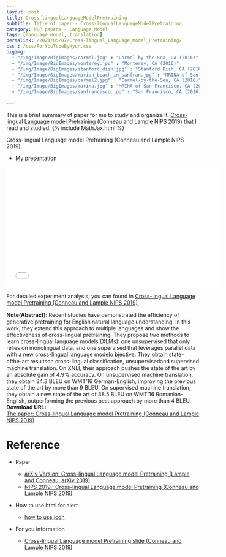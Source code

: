 ```yaml
---
layout: post
title: Cross-lingualLanguageModelPretraining
subtitle: Title of paper - Cross-lingualLanguageModelPretraining
category: NLP papers - Language Model
tags: [language model, translation]
permalink: /2021/05/07/Cross-lingual_Language_Model_Pretraining/
css : /css/ForYouTubeByHyun.css
bigimg: 
  - "/img/Image/BigImages/carmel.jpg" : "Carmel-by-the-Sea, CA (2016)"
  - "/img/Image/BigImages/monterey.jpg" : "Monterey, CA (2016)"
  - "/img/Image/BigImages/stanford_dish.jpg" : "Stanford Dish, CA (2016)"
  - "/img/Image/BigImages/marian_beach_in_sanfran.jpg" : "MRINA of San Francisco, CA (2016)"
  - "/img/Image/BigImages/carmel2.jpg" : "Carmel-by-the-Sea, CA (2016)"
  - "/img/Image/BigImages/marina.jpg" : "MRINA of San Francisco, CA (2016)"
  - "/img/Image/BigImages/sanfrancisco.jpg" : "San Francisco, CA (2016)"
  
---
```


This is a brief summary of paper for me to study and organize it, [Cross-lingual Language model Pretraining (Conneau and Lample NIPS 2019)](https://proceedings.neurips.cc/paper/2019/hash/c04c19c2c2474dbf5f7ac4372c5b9af1-Abstract.html) that I read and studied. 
{% include MathJax.html %}

<div id="tutorial-section">

  <div id="tutorial-title">Cross-lingual Language model Pretraining (Conneau and Lample NIPS 2019)</div>

  <ul class="nav nav-pills">
    <li class="active"><a data-toggle="tab" href="#detailed_version">My presentation</a></li>
  </ul>

  <div class="tab-content">
    <div id="detailed_version" class="tab-pane fade in active">
      <iframe width="560" height="315" src="//www.slideshare.net/slideshow/embed_code/key/DMYywz04vX0psq"  frameborder="0" allowfullscreen></iframe> 
    </div>
  </div>
</div>
 
 
For detailed experiment analysis, you can found in [Cross-lingual Language model Pretraining (Conneau and Lample NIPS 2019)](https://proceedings.neurips.cc/paper/2019/hash/c04c19c2c2474dbf5f7ac4372c5b9af1-Abstract.html)
  
<div class="alert alert-info" role="alert"><i class="fa fa-info-circle"></i> <b>Note(Abstract): </b>
Recent studies have demonstrated the efﬁciency of generative pretraining for English natural language understanding. In this work, they extend this approach to multiple languages and show the effectiveness of cross-lingual pretraining. They propose two methods to learn cross-lingual language models (XLMs): one unsupervised that only relies on monolingual data, and one supervised that leverages parallel data with a new cross-lingual language modelo bjective. They obtain state-ofthe-art resultson cross-lingual classiﬁcation, unsupervisedand supervised machine translation. On XNLI, their approach pushes the state of the art by an absolute gain of 4.9% accuracy. On unsupervised machine translation, they obtain 34.3 BLEU on WMT’16 German-English, improving the previous state of the art by more than 9 BLEU. On supervised machine translation, they obtain a new state of the art of 38.5 BLEU on WMT’16 Romanian-English, outperforming the previous best approach by more than 4 BLEU.
</div>
    
<div class="alert alert-success" role="alert"><i class="fa fa-paperclip fa-lg"></i> <b>Download URL: </b><br>
  <a href="https://proceedings.neurips.cc/paper/2019/hash/c04c19c2c2474dbf5f7ac4372c5b9af1-Abstract.html">The paper: Cross-lingual Language model Pretraining (Conneau and Lample NIPS 2019)</a>
</div>

# Reference 

- Paper 
  - [arXiv Version: Cross-lingual Language model Pretraining (Lample and Conneau, arXiv 2019)](https://arxiv.org/abs/1901.07291v1)
  - [NIPS 2019 : Cross-lingual Language model Pretraining (Conneau and Lample NIPS 2019)](https://proceedings.neurips.cc/paper/2019/hash/c04c19c2c2474dbf5f7ac4372c5b9af1-Abstract.html)
  
- How to use html for alert
  - [how to use icon](http://idratherbewriting.com/documentation-theme-jekyll/mydoc_icons.html)
 
- For you information
  - [Cross-lingual Language model Pretraining slide (Conneau and Lample NIPS 2019)](https://nips.cc/media/Slides/nips/2019/westexhibitionhalla(12-15-50)-12-16-40-15839-cross-lingual_l.pdf)


